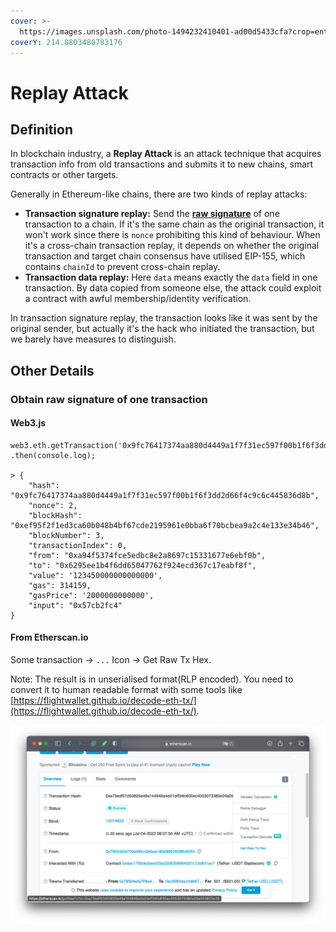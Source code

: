 ```yaml
---
cover: >-
  https://images.unsplash.com/photo-1494232410401-ad00d5433cfa?crop=entropy&cs=tinysrgb&fm=jpg&ixid=MnwxOTcwMjR8MHwxfHNlYXJjaHwxfHx0YXBlfGVufDB8fHx8MTY1NjQwNTI1MQ&ixlib=rb-1.2.1&q=80
coverY: 214.8803480783176
---
```


# Replay Attack

## Definition

In blockchain industry, a **Replay Attack** is an attack technique that acquires transaction info from old transactions and submits it to new chains, smart contracts or other targets.

Generally in Ethereum-like chains, there are two kinds of replay attacks:

* **Transaction signature replay:** Send the [**raw signature**](./#undefined) of one transaction to a chain. If it's the same chain as the original transaction, it won't work since there is `nonce` prohibiting this kind of behaviour. When it's a cross-chain transaction replay, it depends on whether the original transaction and target chain consensus have utilised EIP-155, which contains `chainId` to prevent cross-chain replay.
* **Transaction data replay:** Here `data` means exactly the `data` field in one transaction. By data copied from someone else, the attack could exploit a contract with awful membership/identity verification.

In transaction signature replay, the transaction looks like it was sent by the original sender, but actually it's the hack who initiated the transaction, but we barely have measures to distinguish.



## Other Details

### Obtain raw signature of one transaction

#### Web3.js

```
web3.eth.getTransaction('0x9fc76417374aa880d4449a1f7f31ec597f00b1f6f3dd2d66f4c9c6c445836d8b§234')
.then(console.log);

> {
    "hash": "0x9fc76417374aa880d4449a1f7f31ec597f00b1f6f3dd2d66f4c9c6c445836d8b",
    "nonce": 2,
    "blockHash": "0xef95f2f1ed3ca60b048b4bf67cde2195961e0bba6f70bcbea9a2c4e133e34b46",
    "blockNumber": 3,
    "transactionIndex": 0,
    "from": "0xa94f5374fce5edbc8e2a8697c15331677e6ebf0b",
    "to": "0x6295ee1b4f6dd65047762f924ecd367c17eabf8f",
    "value": '123450000000000000',
    "gas": 314159,
    "gasPrice": '2000000000000',
    "input": "0x57cb2fc4"
}
```

#### From Etherscan.io

Some transaction -> `...` Icon -> Get Raw Tx Hex.

Note: The result is in unserialised format(RLP encoded). You need to convert it to human readable format with some tools like [https://flightwallet.github.io/decode-eth-tx/](https://flightwallet.github.io/decode-eth-tx/).

![](<../../.gitbook/assets/image (2).png>)
